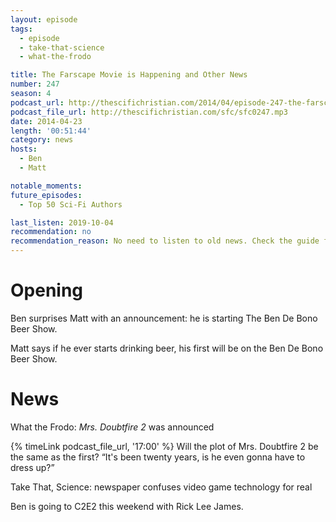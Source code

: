 ```yaml
---
layout: episode
tags:
  - episode
  - take-that-science
  - what-the-frodo

title: The Farscape Movie is Happening and Other News
number: 247
season: 4
podcast_url: http://thescifichristian.com/2014/04/episode-247-the-farscape-movie-is-happening-and-other-news/
podcast_file_url: http://thescifichristian.com/sfc/sfc0247.mp3
date: 2014-04-23
length: '00:51:44'
category: news
hosts:
  - Ben
  - Matt

notable_moments: 
future_episodes:
  - Top 50 Sci-Fi Authors

last_listen: 2019-10-04
recommendation: no
recommendation_reason: No need to listen to old news. Check the guide for what's interesting in hindsight.
---
```

# Opening
Ben surprises Matt with an announcement: he is starting The Ben De Bono Beer Show. 

Matt says if he ever starts drinking beer, his first will be on the Ben De Bono Beer Show. 



# News
What the Frodo: <i class="work-title">Mrs. Doubtfire 2</i> was announced

<div class="quote">
  {% timeLink podcast_file_url, '17:00' %}
  <span class="quote-context is-size-6">Will the plot of Mrs. Doubtfire 2 be the same as the first?</span>
  <q class="matt">It's been twenty years, is he even gonna have to dress up?</q>
</div>

Take That, Science: newspaper confuses video game technology for real

Ben is going to C2E2 this weekend with Rick Lee James.